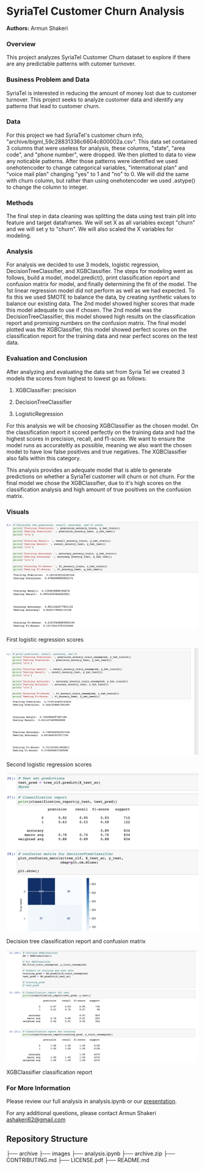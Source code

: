 
# SyriaTel Customer Churn Analysis
**Authors:** Armun Shakeri


### Overview

This project analyzes SyriaTel Customer Churn dataset to explore if there are any predictable patterns with cutomer turnover.

### Business Problem and Data

SyriaTel is interested in reducing the amount of money lost due to customer turnover. This project seeks to analyze customer data and identify any patterns that lead to customer churn. 


### Data

For this project we had SyriaTel's customer churn info, "archive/bigml_59c28831336c6604c800002a.csv". This data set contained 3 columns that were useless for analysis, these columns, "state", "area code", and "phone number", were dropped. We then plotted to data to view any noticable patterns. After those patterns were identified we used onehotencoder to change categorical variables,  "international plan" and "voice mail plan" changing "yes" to 1 and "no" to 0. We will did the same with churn column, but rather than using onehotencoder we used .astype() to change the column to integer. 

### Methods 

The final step in data cleaning was splitting the data using test train plit into feature and target dataframes. We will set X as all variables except "churn" and we will set y to "churn". We will also scaled the X variables for modeling.

### Analysis 

For analysis we decided to use 3 models, logistic regression, DecisionTreeClassifier, and XGBClassifier. The steps for modeling went as follows, build a model, model.predict(), print classification report and confusion matrix for model, and finally determining the fit of the model. The 1st linear regression model did not perform as well as we had expected. To fix this we used SMOTE to balance the data, by creating synthetic values to balance our existing data. The 2nd model showed higher scores that made this model adequate to use if chosen. The 2nd model was the DecisionTreeClassifier, this model showed high results on the classification report and promising numbers on the confusion matrix. The final model plotted was the XGBClassifier, this model showed perfect scores on the classification report for the training data and near perfect scores on the test data. 

### Evaluation and Conclusion 

After analyzing and evaluating the data set from Syria Tel we created 3 models the scores from highest to lowest go as follows:

1) XGBClassifier: precision

2) DecisionTreeClassifier

3) LogisticRegression

For this analysis we will be choosing XGBClassifier as the chosen model. On the classification report it scored perfectly on the training data and had the highest scores in precision, recall, and f1-score. We want to ensure the model runs as accurateltly as possible, meaning we also want the chosen model to have low false positives and true negatives. The XGBClassifier also falls within this category.

This analysis provides an adequate model that is able to generate predictions on whether a SyriaTel customer will churn or not churn. For the final model we chose the XGBClassifier, due to it's high scores on the classification analysis and high amount of true positives on the confusion matrix.

### Visuals

![graph1](./images/1.png)

First logistic regression scores

![graph2](./images/2.png)

Second logistic regression scores

![graph3](./images/3.png)

Decision tree classification report and confusion matrix

![graph4](./images/4.png)

XGBClassifier classification report


### For More Information

Please review our full analysis in analysis.ipynb or our [presentation](./DS_Project_Presentation.pdf).

For any additional questions, please contact Armun Shakeri ashakeri62@gmail.com 

## Repository Structure

├── archive
├── images
├── analysis.ipynb
├── archive.zip
├── CONTRIBUTING.md
├── LICENSE.pdf
├── README.md 

